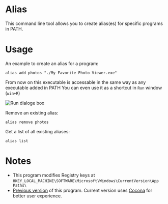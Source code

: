 # Alias
This command line tool allows you to create alias(es) for specific programs in PATH.

# Usage
An example to create an alias for a program:
```
alias add photos "./My Favorite Photo Viewer.exe"
```
From now on this executable is accessable in the same way as any executable added in PATH
You can even use it as a shortcut in `Run` window  (`win+R`)

![Run dialoge box](https://i.imgur.com/KSLJMMc.png)

Remove an existing alias:
```
alias remove photos
```
Get a list of all existing aliases:
```
alias list
```

# Notes
- This program modifies Registry keys at
  `HKEY_LOCAL_MACHINE\SOFTWARE\Microsoft\Windows\CurrentVersion\App Paths\`
- [Previous version](https://github.com/Remmoze/Alias-for-PATH-executables) of this program. Current version uses [Cocona](https://github.com/mayuki/Cocona) for better user experience.
